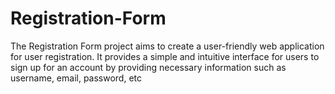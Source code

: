 # Registration-Form
The Registration Form project aims to create a user-friendly web application for user registration. It provides a simple and intuitive interface for users to sign up for an account by providing necessary information such as username, email, password, etc
